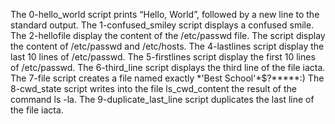 The 0-hello_world script prints “Hello, World”, followed by a new line to the standard output.
The 1-confused_smiley script displays a confused smile. 
The 2-hellofile display the content of the /etc/passwd file.
The script display  the content of /etc/passwd and /etc/hosts.
The 4-lastlines script display the last 10 lines of /etc/passwd.
The 5-firstlines script display  the first 10 lines of /etc/passwd.
The 6-third_line script displays the third line of the file iacta.
The 7-file script  creates a file named exactly \*\'Best School\'\*$\?\*\*\*\*\*:) 
The 8-cwd_state script writes into the file ls_cwd_content the result of the command ls -la.
The 9-duplicate_last_line script duplicates the last line of the file iacta.
